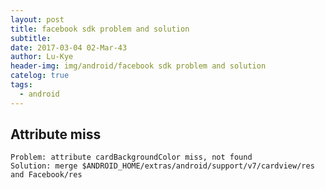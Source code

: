 ```yaml
---
layout: post
title: facebook sdk problem and solution
subtitle: 
date: 2017-03-04 02-Mar-43
author: Lu-Kye
header-img: img/android/facebook sdk problem and solution
catelog: true
tags: 
  - android
---
```

## Attribute miss
```
Problem: attribute cardBackgroundColor miss, not found
Solution: merge $ANDROID_HOME/extras/android/support/v7/cardview/res and Facebook/res
```
